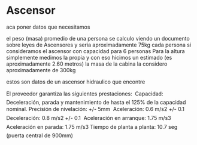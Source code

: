 # Ascensor
aca poner datos que necesitamos

el peso (masa) promedio de una persona se calculo viendo un documento sobre leyes de Ascensores y seria aproximadamente 75kg cada persona si consideramos el ascensor con capacidad para 6 personas
Para la altura simplemente medimos la propia y con eso hicimos un estimado (es aproximadamente 2.60 metros)
la masa de la cabina la considero aproximadamente de 300kg

estos son datos de un ascensor hidraulico que encontre

El proveedor garantiza las siguientes prestaciones:  Capacidad:              Deceleración, parada y mantenimiento de hasta el 125% de la capacidad nominal.
Precisión de nivelación:          +/- 5mm 
 Aceleración:                0.6 m/s2 +/- 0.1 
 Deceleración:                 0.8 m/s2 +/- 0.1 
 Aceleración en arranque:         1.75 m/s3
 Aceleración en parada:             1.75 m/s3
Tiempo de planta a planta:       10.7 seg (puerta central de 900mm)
